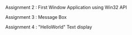 Assignment 2 : First Window Application using Win32 API

Assignment 3 : Message Box

Assignment 4 : "HelloWorld" Text display
